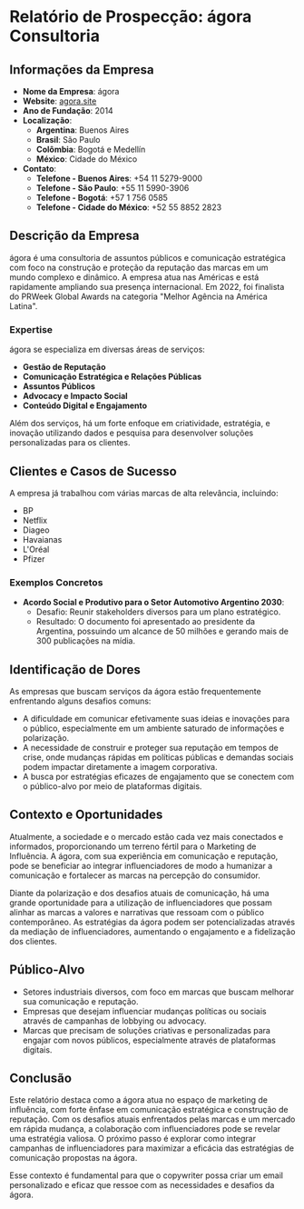 # Relatório de Prospecção: ágora Consultoria

## Informações da Empresa

- **Nome da Empresa**: ágora
- **Website**: [agora.site](https://agora.site)
- **Ano de Fundação**: 2014
- **Localização**: 
  - **Argentina**: Buenos Aires
  - **Brasil**: São Paulo
  - **Colômbia**: Bogotá e Medellín
  - **México**: Cidade do México
- **Contato**: 
  - **Telefone - Buenos Aires**: +54 11 5279-9000
  - **Telefone - São Paulo**: +55 11 5990-3906
  - **Telefone - Bogotá**: +57 1 756 0585
  - **Telefone - Cidade do México**: +52 55 8852 2823

## Descrição da Empresa

ágora é uma consultoria de assuntos públicos e comunicação estratégica com foco na construção e proteção da reputação das marcas em um mundo complexo e dinâmico. A empresa atua nas Américas e está rapidamente ampliando sua presença internacional. Em 2022, foi finalista do PRWeek Global Awards na categoria "Melhor Agência na América Latina". 

### Expertise
ágora se especializa em diversas áreas de serviços:
- **Gestão de Reputação**
- **Comunicação Estratégica e Relações Públicas**
- **Assuntos Públicos**
- **Advocacy e Impacto Social**
- **Conteúdo Digital e Engajamento**

Além dos serviços, há um forte enfoque em criatividade, estratégia, e inovação utilizando dados e pesquisa para desenvolver soluções personalizadas para os clientes.

## Clientes e Casos de Sucesso

A empresa já trabalhou com várias marcas de alta relevância, incluindo:
- BP
- Netflix
- Diageo
- Havaianas
- L'Oréal
- Pfizer

### Exemplos Concretos
- **Acordo Social e Produtivo para o Setor Automotivo Argentino 2030**:
  - Desafio: Reunir stakeholders diversos para um plano estratégico.
  - Resultado: O documento foi apresentado ao presidente da Argentina, possuindo um alcance de 50 milhões e gerando mais de 300 publicações na mídia.

## Identificação de Dores

As empresas que buscam serviços da ágora estão frequentemente enfrentando alguns desafios comuns:
- A dificuldade em comunicar efetivamente suas ideias e inovações para o público, especialmente em um ambiente saturado de informações e polarização.
- A necessidade de construir e proteger sua reputação em tempos de crise, onde mudanças rápidas em políticas públicas e demandas sociais podem impactar diretamente a imagem corporativa.
- A busca por estratégias eficazes de engajamento que se conectem com o público-alvo por meio de plataformas digitais.

## Contexto e Oportunidades

Atualmente, a sociedade e o mercado estão cada vez mais conectados e informados, proporcionando um terreno fértil para o Marketing de Influência. A ágora, com sua experiência em comunicação e reputação, pode se beneficiar ao integrar influenciadores de modo a humanizar a comunicação e fortalecer as marcas na percepção do consumidor.

Diante da polarização e dos desafios atuais de comunicação, há uma grande oportunidade para a utilização de influenciadores que possam alinhar as marcas a valores e narrativas que ressoam com o público contemporâneo. As estratégias da ágora podem ser potencializadas através da mediação de influenciadores, aumentando o engajamento e a fidelização dos clientes.

## Público-Alvo

- Setores industriais diversos, com foco em marcas que buscam melhorar sua comunicação e reputação.
- Empresas que desejam influenciar mudanças políticas ou sociais através de campanhas de lobbying ou advocacy.
- Marcas que precisam de soluções criativas e personalizadas para engajar com novos públicos, especialmente através de plataformas digitais.

## Conclusão

Este relatório destaca como a ágora atua no espaço de marketing de influência, com forte ênfase em comunicação estratégica e construção de reputação. Com os desafios atuais enfrentados pelas marcas e um mercado em rápida mudança, a colaboração com influenciadores pode se revelar uma estratégia valiosa. O próximo passo é explorar como integrar campanhas de influenciadores para maximizar a eficácia das estratégias de comunicação propostas na ágora. 

Esse contexto é fundamental para que o copywriter possa criar um email personalizado e eficaz que ressoe com as necessidades e desafios da ágora.